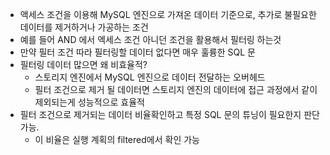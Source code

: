 - 액세스 조건을 이용해 MySQL 엔진으로 가져온 데이터 기준으로, 추가로 불필요한 데이터를 제거하거나 가공하는 조건
- 예를 들어 AND 에서 엑세스 조건 아니던 조건을 활용해서 필터링 하는것
- 만약 필터 조건 따라 필터링할 데이터 없다면 매우 훌륭한 SQL 문
- 필터링 데이터 많으면 왜 비효율적?
	- 스토리지 엔진에서 MySQL 엔진으로 데이터 전달하는 오버헤드
	- 필터 조건으로 제거 될 데이터면 스토리지 엔진의 데이터에 접근 과정에서 같이 제외되는게 성능적으로 효율적
- 필터 조건으로 제거되는 데이터 비율확인하고 특정 SQL 문의 튜닝이 필요한지 판단 가능.
	- 이 비율은 실행 계획의 filtered에서 확인 가능